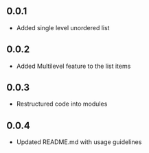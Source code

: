 ## 0.0.1

- Added single level unordered list

## 0.0.2
- Added Multilevel feature to the list items

## 0.0.3
- Restructured code into modules

## 0.0.4
- Updated README.md with usage guidelines